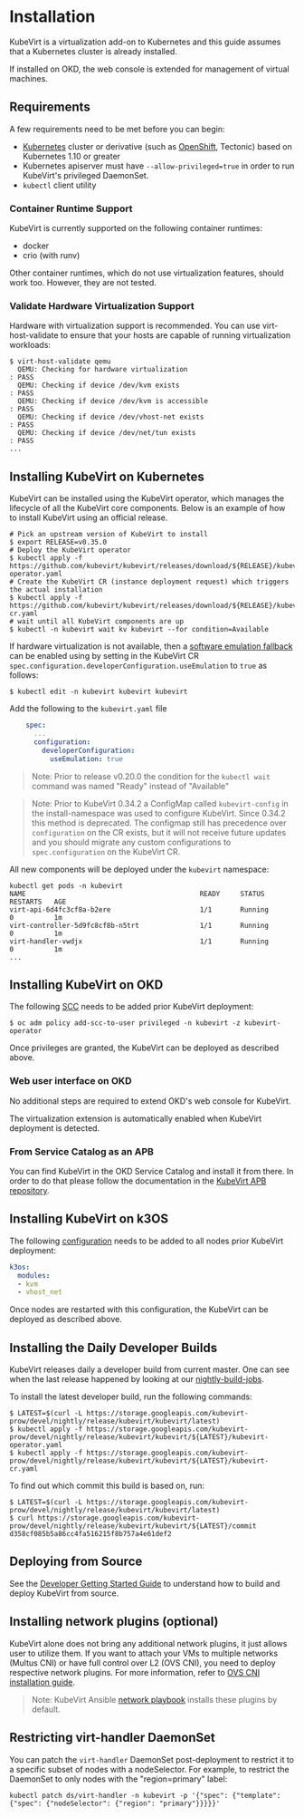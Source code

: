 # Installation

KubeVirt is a virtualization add-on to Kubernetes and this guide assumes
that a Kubernetes cluster is already installed.

If installed on OKD, the web console is extended for management of
virtual machines.

## Requirements

A few requirements need to be met before you can begin:

-   [Kubernetes](https://kubernetes.io) cluster or derivative
    (such as [OpenShift](https://github.com/openshift/origin), Tectonic)
    based on Kubernetes 1.10 or greater
-   Kubernetes apiserver must have `--allow-privileged=true` in order to run KubeVirt's privileged DaemonSet.
-   `kubectl` client utility

### Container Runtime Support

KubeVirt is currently supported on the following container runtimes:

-   docker
-   crio (with runv)

Other container runtimes, which do not use virtualization features,
should work too. However, they are not tested.

### Validate Hardware Virtualization Support

Hardware with virtualization support is recommended. You can use
virt-host-validate to ensure that your hosts are capable of running
virtualization workloads:

    $ virt-host-validate qemu
      QEMU: Checking for hardware virtualization                                 : PASS
      QEMU: Checking if device /dev/kvm exists                                   : PASS
      QEMU: Checking if device /dev/kvm is accessible                            : PASS
      QEMU: Checking if device /dev/vhost-net exists                             : PASS
      QEMU: Checking if device /dev/net/tun exists                               : PASS
    ...

## Installing KubeVirt on Kubernetes

KubeVirt can be installed using the KubeVirt operator, which manages the
lifecycle of all the KubeVirt core components. Below is an example of
how to install KubeVirt using an official release.

    # Pick an upstream version of KubeVirt to install
    $ export RELEASE=v0.35.0
    # Deploy the KubeVirt operator
    $ kubectl apply -f https://github.com/kubevirt/kubevirt/releases/download/${RELEASE}/kubevirt-operator.yaml
    # Create the KubeVirt CR (instance deployment request) which triggers the actual installation
    $ kubectl apply -f https://github.com/kubevirt/kubevirt/releases/download/${RELEASE}/kubevirt-cr.yaml
    # wait until all KubeVirt components are up
    $ kubectl -n kubevirt wait kv kubevirt --for condition=Available

If hardware virtualization is not available, then a
[software emulation fallback](https://github.com/kubevirt/kubevirt/blob/master/docs/software-emulation.md)
can be enabled using by setting in the KubeVirt CR `spec.configuration.developerConfiguration.useEmulation` to `true` as follows:

    $ kubectl edit -n kubevirt kubevirt kubevirt

Add the following to the `kubevirt.yaml` file

```yaml
    spec:
      ...
      configuration:
        developerConfiguration:
          useEmulation: true
```

> Note: Prior to release v0.20.0 the condition for the `kubectl wait`
> command was named "Ready" instead of "Available"

> Note: Prior to KubeVirt 0.34.2 a ConfigMap called `kubevirt-config` in the
> install-namespace was used to configure KubeVirt. Since 0.34.2 this method is
> deprecated. The configmap still has precedence over `configuration` on the
> CR exists, but it will not receive future updates and you should migrate any
> custom configurations to `spec.configuration` on the KubeVirt CR.

All new components will be deployed under the `kubevirt` namespace:

    kubectl get pods -n kubevirt
    NAME                                           READY     STATUS        RESTARTS   AGE
    virt-api-6d4fc3cf8a-b2ere                      1/1       Running       0          1m
    virt-controller-5d9fc8cf8b-n5trt               1/1       Running       0          1m
    virt-handler-vwdjx                             1/1       Running       0          1m
    ...

## Installing KubeVirt on OKD

The following
[SCC](https://docs.openshift.com/container-platform/3.11/admin_guide/manage_scc.html)
needs to be added prior KubeVirt deployment:

    $ oc adm policy add-scc-to-user privileged -n kubevirt -z kubevirt-operator

Once privileges are granted, the KubeVirt can be deployed as described above.

### Web user interface on OKD

No additional steps are required to extend OKD's web console for KubeVirt.

The virtualization extension is automatically enabled when KubeVirt deployment is detected.

### From Service Catalog as an APB

You can find KubeVirt in the OKD Service Catalog and install it from
there. In order to do that please follow the documentation in the
[KubeVirt APB
repository](https://github.com/ansibleplaybookbundle/kubevirt-apb).

## Installing KubeVirt on k3OS

The following
[configuration](https://github.com/rancher/k3os#configuration)
needs to be added to all nodes prior KubeVirt deployment:

```yaml
k3os:
  modules:
  - kvm
  - vhost_net
```

Once nodes are restarted with this configuration, the KubeVirt can be deployed as described above.

## Installing the Daily Developer Builds

KubeVirt releases daily a developer build from current master. One can see
when the last release happened by looking at our
[nightly-build-jobs](https://prow.apps.ovirt.org/?job=periodic-kubevirt-push-nightly-build-master).

To install the latest developer build, run the following commands:

    $ LATEST=$(curl -L https://storage.googleapis.com/kubevirt-prow/devel/nightly/release/kubevirt/kubevirt/latest)
    $ kubectl apply -f https://storage.googleapis.com/kubevirt-prow/devel/nightly/release/kubevirt/kubevirt/${LATEST}/kubevirt-operator.yaml
    $ kubectl apply -f https://storage.googleapis.com/kubevirt-prow/devel/nightly/release/kubevirt/kubevirt/${LATEST}/kubevirt-cr.yaml

To find out which commit this build is based on, run:

    $ LATEST=$(curl -L https://storage.googleapis.com/kubevirt-prow/devel/nightly/release/kubevirt/kubevirt/latest)
    $ curl https://storage.googleapis.com/kubevirt-prow/devel/nightly/release/kubevirt/kubevirt/${LATEST}/commit
    d358cf085b5a86cc4fa516215f8b757a4e61def2

## Deploying from Source

See the [Developer Getting Started
Guide](https://github.com/kubevirt/kubevirt/blob/master/docs/getting-started.md)
to understand how to build and deploy KubeVirt from source.

## Installing network plugins (optional)

KubeVirt alone does not bring any additional network plugins, it just
allows user to utilize them. If you want to attach your VMs to multiple
networks (Multus CNI) or have full control over L2 (OVS CNI), you need
to deploy respective network plugins. For more information, refer to
[OVS CNI installation
guide](https://github.com/kubevirt/ovs-cni/blob/master/docs/deployment-on-arbitrary-cluster.md).

> Note: KubeVirt Ansible [network
> playbook](https://github.com/kubevirt/kubevirt-ansible/tree/master/playbooks#network)
> installs these plugins by default.

## Restricting virt-handler DaemonSet

You can patch the `virt-handler` DaemonSet post-deployment to restrict
it to a specific subset of nodes with a nodeSelector. For example, to
restrict the DaemonSet to only nodes with the "region=primary" label:

    kubectl patch ds/virt-handler -n kubevirt -p '{"spec": {"template": {"spec": {"nodeSelector": {"region": "primary"}}}}}'
